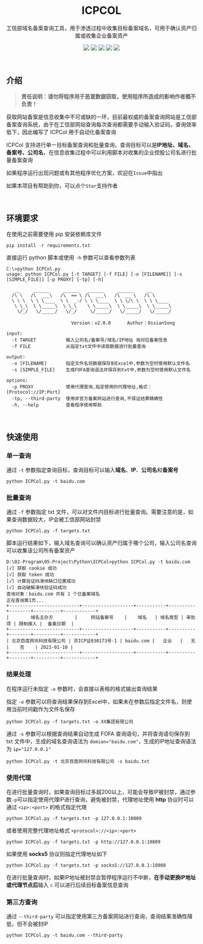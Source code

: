 <h1 align="center">ICPCOL</h1>
<p align="center">
    工信部域名备案查询工具，用于渗透过程中收集目标备案域名，可用于确认资产归属或收集企业备案资产
</p>
<p align="center">
    <img src="https://badgen.net/badge/language/python"> 
    <img src="https://badgen.net/github/stars/Ryan0x01/ICPCol">
    <img src="https://badgen.net/github/forks/Ryan0x01/ICPCol">
	<img src="https://badgen.net/github/issues/Ryan0x01/ICPCol">
    <a href="https://angesec.com"><img src="https://img.shields.io/badge/blog-@%20%E6%9A%97%E6%A0%BC%E5%AE%89%E5%85%A8-blue.svg?style=social"></a>
</p>



<br>

## 介绍

> **责任说明：请勿将程序用于恶意数据窃取，使用程序所造成的影响作者概不负责！**

获取网站备案是信息收集中不可或缺的一环，目前最权威的备案查询网站是工信部备案查询系统，由于在工信部网站查询每次查询都需要手动输入验证码，查询效率低下，因此编写了 ICPCol 用于自动化备案查询

ICPCol 支持进行单一目标备案查询和批量查询，查询目标可以是**IP地址、域名、备案号、公司名**，在信息收集过程中可以利用脚本对收集的企业控股公司名进行批量备案查询

如果程序运行出现问题或有其他程序优化方案，欢迎在`Issue`中指出

如果本项目有帮助到你，可以点个`Star`支持作者

<br>


## 环境要求

在使用之前需要使用 pip 安装依赖库文件

```python
pip install -r requirements.txt
```

直接运行 python 脚本或使用 `-h` 参数可以查看参数列表

```
C:\>python ICPCol.py
usage: python ICPCol.py [-t TARGET] [-f FILE] [-o [FILENAME]] [-s [SIMPLE_FILE]] [-p PROXY] [-tp] [-h]

   __     ______     ______   ______     ______     __
  /\ \   /\  ___\   /\  == \ /\  ___\   /\  __ \   /\ \
  \ \ \  \ \ \____  \ \  _-/ \ \ \____  \ \ \/\ \  \ \ \____
   \ \_\  \ \_____\  \ \_\    \ \_____\  \ \_____\  \ \_____\
    \/_/   \/_____/   \/_/     \/_____/   \/_____/   \/_____/

                        Version：v2.0.0      Author：OssianSong

input:
  -t TARGET           输入公司名/备案号/域名/IP地址 询对应备案信息
  -f FILE             从指定txt文件中读取数据进行批量查询

output:
  -o [FILENAME]       指定文件名将数据保存到Excel中,参数为空时使用默认文件名
  -s [SIMPLE_FILE]    生成FOFA查询语法并保存到txt中,参数为空时使用默认文件名

options:
  -p PROXY            使用代理查询,指定使用的代理地址,格式：[Protocol://IP:Port]
  -tp, --third-party  使用非官方备案网站进行查询,不保证结果精确性
  -h, --help          查看程序使用帮助
```

<br>

## 快速使用

### 单一查询

通过 `-t` 参数指定查询目标，查询目标可以输入**域名**、**IP**、**公司名**和**备案号**

```
python ICPCol.py -t baidu.com
```

### 批量查询

通过 `-f` 参数指定 txt 文件，可以对文件内目标进行批量查询。需要注意的是，如果查询数据较大，IP会被工信部网站封禁

```
python ICPCol.py -f targets.txt
```

脚本运行结果如下，输入域名查询可以确认资产归属于哪个公司，输入公司名查询可以收集该公司所有备案资产

```
D:\02-Program\05-Project\Python\ICPCol>python ICPCol.py -t baidu.com
[√] 获取 cookie 成功
[√] 获取 token 成功
[√] 计算验证码滑块缺口位置成功
[√] 自动破解滑块验证码成功
查询对象：baidu.com 共有 1 个已备案域名
正在查询第1页...
+--------------------------+-------------------+-----------+----------+--------+----------+------------+
|        域名主办方        |     网站备案号    |    域名   | 域名类型 | 审批项 | 限制接入 |  备案日期  |
+--------------------------+-------------------+-----------+----------+--------+----------+------------+
| 北京百度网讯科技有限公司 | 京ICP证030173号-1 | baidu.com |   企业   |   无   |    否    | 2023-01-10 |
+--------------------------+-------------------+-----------+----------+--------+----------+------------+
```

### 结果处理

在程序运行未指定 `-o` 参数时，会直接以表格的格式输出查询结果

指定 `-o` 参数可以将查询结果保存到Excel中，如果未在参数后指定文件名，则使用当前时间戳作为文件名保存

```
python ICPCol.py -f targets.txt -o XX集团有限公司
```

通过 `-s` 参数可以根据查询结果自动生成 FOFA 查询语句，并将查询语句保存到 txt 文件中，生成的域名查询语法为 `domian="baidu.com"`，生成的IP地址查询语法为 `ip="127.0.0.1"`

```
python ICPCol.py -t 北京百度网讯科技有限公司 -s baidu.txt
```

### 使用代理

在进行批量查询时，如果查询目标过多超200以上，可能会导致IP被封禁，通过参数`-p`可以指定使用代理IP进行查询，避免被封禁，代理地址使用 **http** 协议时可以通过 `<ip>:<port>` 的格式指定代理

```
python ICPCol.py -f targets.txt -p 127.0.0.1:10809
```

或者使用完整代理地址格式 `<protocol>://<ip>:<port>`

```
python ICPCol.py -f targets.txt -p http://127.0.0.1:10809
```

如果使用 **socks5** 协议则指定代理地址如下

```
python ICPCol.py -f targets.txt -p socks5://127.0.0.1:10808
```

在进行批量查询时，如果IP地址被封禁会暂停程序运行不中断，**在手动更换IP地址或代理节点后**输入 `c` 可以进行后续目标备案信息查询

### 第三方查询

通过 `--third-party` 可以指定使用第三方备案网站进行查询，查询结果准确性降低，但不会被封IP

```
python ICPCol.py -t baidu.com --third-party
```
